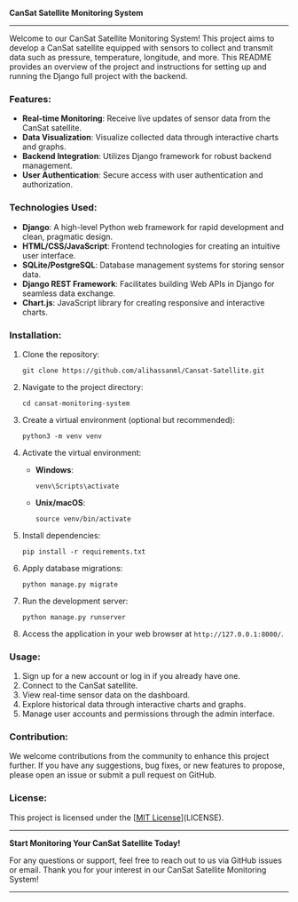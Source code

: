 **CanSat Satellite Monitoring System**

---

Welcome to our CanSat Satellite Monitoring System! This project aims to develop a CanSat satellite equipped with sensors to collect and transmit data such as pressure, temperature, longitude, and more. This README provides an overview of the project and instructions for setting up and running the Django full project with the backend.

### Features:

- **Real-time Monitoring**: Receive live updates of sensor data from the CanSat satellite.
- **Data Visualization**: Visualize collected data through interactive charts and graphs.
- **Backend Integration**: Utilizes Django framework for robust backend management.
- **User Authentication**: Secure access with user authentication and authorization.

### Technologies Used:

- **Django**: A high-level Python web framework for rapid development and clean, pragmatic design.
- **HTML/CSS/JavaScript**: Frontend technologies for creating an intuitive user interface.
- **SQLite/PostgreSQL**: Database management systems for storing sensor data.
- **Django REST Framework**: Facilitates building Web APIs in Django for seamless data exchange.
- **Chart.js**: JavaScript library for creating responsive and interactive charts.

### Installation:

1. Clone the repository:
   ```
   git clone https://github.com/alihassanml/Cansat-Satellite.git
   ```

2. Navigate to the project directory:
   ```
   cd cansat-monitoring-system
   ```

3. Create a virtual environment (optional but recommended):
   ```
   python3 -m venv venv
   ```

4. Activate the virtual environment:
   - **Windows**:
     ```
     venv\Scripts\activate
     ```
   - **Unix/macOS**:
     ```
     source venv/bin/activate
     ```

5. Install dependencies:
   ```
   pip install -r requirements.txt
   ```

6. Apply database migrations:
   ```
   python manage.py migrate
   ```

7. Run the development server:
   ```
   python manage.py runserver
   ```

8. Access the application in your web browser at `http://127.0.0.1:8000/`.

### Usage:

1. Sign up for a new account or log in if you already have one.
2. Connect to the CanSat satellite.
3. View real-time sensor data on the dashboard.
4. Explore historical data through interactive charts and graphs.
5. Manage user accounts and permissions through the admin interface.

### Contribution:

We welcome contributions from the community to enhance this project further. If you have any suggestions, bug fixes, or new features to propose, please open an issue or submit a pull request on GitHub.

### License:

This project is licensed under the [[MIT License](https://github.com/alihassanml/Cansat-Satellite.git)](LICENSE).

---

**Start Monitoring Your CanSat Satellite Today!**

For any questions or support, feel free to reach out to us via GitHub issues or email. Thank you for your interest in our CanSat Satellite Monitoring System!

---
